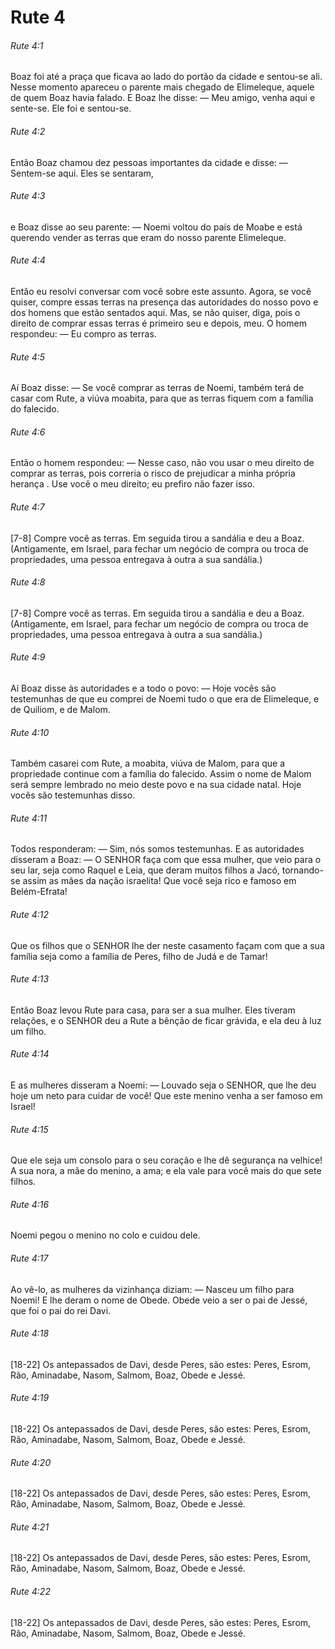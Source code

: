 # Rute 4

###### Rute 4:1

Boaz foi até a praça que ficava ao lado do portão da cidade e sentou-se ali. Nesse momento apareceu o parente mais chegado de Elimeleque, aquele de quem Boaz havia falado. E Boaz lhe disse: — Meu amigo, venha aqui e sente-se. Ele foi e sentou-se.

###### Rute 4:2

Então Boaz chamou dez pessoas importantes da cidade e disse: — Sentem-se aqui. Eles se sentaram,

###### Rute 4:3

e Boaz disse ao seu parente: — Noemi voltou do país de Moabe e está querendo vender as terras que eram do nosso parente Elimeleque.

###### Rute 4:4

Então eu resolvi conversar com você sobre este assunto. Agora, se você quiser, compre essas terras na presença das autoridades do nosso povo e dos homens que estão sentados aqui. Mas, se não quiser, diga, pois o direito de comprar essas terras é primeiro seu e depois, meu. O homem respondeu: — Eu compro as terras.

###### Rute 4:5

Aí Boaz disse: — Se você comprar as terras de Noemi, também terá de casar com Rute, a viúva moabita, para que as terras fiquem com a família do falecido.

###### Rute 4:6

Então o homem respondeu: — Nesse caso, não vou usar o meu direito de comprar as terras, pois correria o risco de prejudicar a minha própria herança . Use você o meu direito; eu prefiro não fazer isso.

###### Rute 4:7

[7-8] Compre você as terras. Em seguida tirou a sandália e deu a Boaz. (Antigamente, em Israel, para fechar um negócio de compra ou troca de propriedades, uma pessoa entregava à outra a sua sandália.)

###### Rute 4:8

[7-8] Compre você as terras. Em seguida tirou a sandália e deu a Boaz. (Antigamente, em Israel, para fechar um negócio de compra ou troca de propriedades, uma pessoa entregava à outra a sua sandália.)

###### Rute 4:9

Aí Boaz disse às autoridades e a todo o povo: — Hoje vocês são testemunhas de que eu comprei de Noemi tudo o que era de Elimeleque, e de Quiliom, e de Malom.

###### Rute 4:10

Também casarei com Rute, a moabita, viúva de Malom, para que a propriedade continue com a família do falecido. Assim o nome de Malom será sempre lembrado no meio deste povo e na sua cidade natal. Hoje vocês são testemunhas disso.

###### Rute 4:11

Todos responderam: — Sim, nós somos testemunhas. E as autoridades disseram a Boaz: — O SENHOR faça com que essa mulher, que veio para o seu lar, seja como Raquel e Leia, que deram muitos filhos a Jacó, tornando-se assim as mães da nação israelita! Que você seja rico e famoso em Belém-Efrata!

###### Rute 4:12

Que os filhos que o SENHOR lhe der neste casamento façam com que a sua família seja como a família de Peres, filho de Judá e de Tamar!

###### Rute 4:13

Então Boaz levou Rute para casa, para ser a sua mulher. Eles tiveram relações, e o SENHOR deu a Rute a bênção de ficar grávida, e ela deu à luz um filho.

###### Rute 4:14

E as mulheres disseram a Noemi: — Louvado seja o SENHOR, que lhe deu hoje um neto para cuidar de você! Que este menino venha a ser famoso em Israel!

###### Rute 4:15

Que ele seja um consolo para o seu coração e lhe dê segurança na velhice! A sua nora, a mãe do menino, a ama; e ela vale para você mais do que sete filhos.

###### Rute 4:16

Noemi pegou o menino no colo e cuidou dele.

###### Rute 4:17

Ao vê-lo, as mulheres da vizinhança diziam: — Nasceu um filho para Noemi! E lhe deram o nome de Obede. Obede veio a ser o pai de Jessé, que foi o pai do rei Davi.

###### Rute 4:18

[18-22] Os antepassados de Davi, desde Peres, são estes: Peres, Esrom, Rão, Aminadabe, Nasom, Salmom, Boaz, Obede e Jessé.

###### Rute 4:19

[18-22] Os antepassados de Davi, desde Peres, são estes: Peres, Esrom, Rão, Aminadabe, Nasom, Salmom, Boaz, Obede e Jessé.

###### Rute 4:20

[18-22] Os antepassados de Davi, desde Peres, são estes: Peres, Esrom, Rão, Aminadabe, Nasom, Salmom, Boaz, Obede e Jessé.

###### Rute 4:21

[18-22] Os antepassados de Davi, desde Peres, são estes: Peres, Esrom, Rão, Aminadabe, Nasom, Salmom, Boaz, Obede e Jessé.

###### Rute 4:22

[18-22] Os antepassados de Davi, desde Peres, são estes: Peres, Esrom, Rão, Aminadabe, Nasom, Salmom, Boaz, Obede e Jessé.

